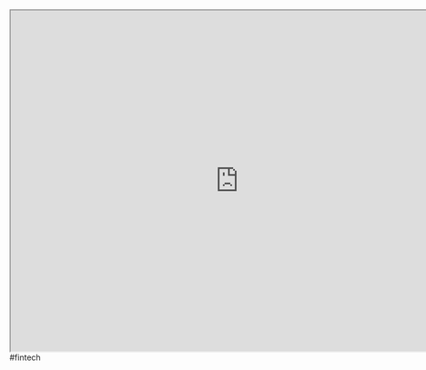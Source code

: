 
<iframe src="https://esd.sutd.edu.sg/courses/40324-fundamentals-of-investing/
" width="800" height="600">
</iframe>
#fintech 